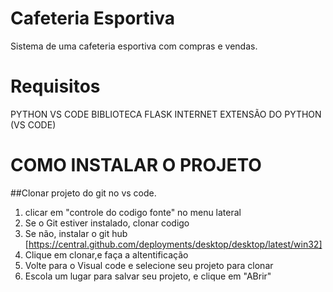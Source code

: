 # Cafeteria Esportiva
Sistema de uma cafeteria esportiva com compras e vendas.

# Requisitos
PYTHON
VS CODE
BIBLIOTECA FLASK
INTERNET
EXTENSÃO DO PYTHON (VS CODE)


# COMO INSTALAR O PROJETO

##Clonar projeto do git no vs code.
1. clicar em  "controle do codigo fonte" no menu lateral
2. Se o Git estiver instalado, clonar codigo
3. Se não, instalar o git hub [https://central.github.com/deployments/desktop/desktop/latest/win32]
4. Clique em clonar,e faça a altentificação
5. Volte para o Visual code e selecione seu projeto para clonar
6. Escola um lugar para salvar seu projeto, e clique em "ABrir"
